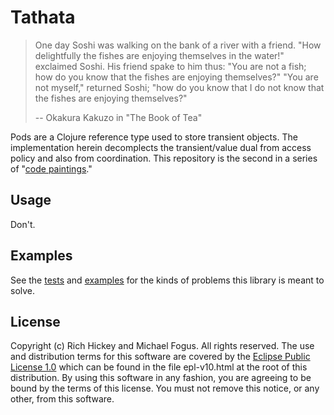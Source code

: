 Tathata
=======

> One day Soshi was walking on the bank of a river with a friend. 
> "How delightfully the fishes are enjoying themselves in the water!"
> exclaimed Soshi. His friend spake to him thus: "You are not a fish;
> how do you know that the fishes are enjoying themselves?" 
> "You are not myself," returned Soshi; "how do you know that I do 
> not know that the fishes are enjoying themselves?"
> 
> -- Okakura Kakuzo in "The Book of Tea"

Pods are a Clojure reference type used to store transient objects.  The implementation herein decomplects the transient/value dual from access policy and also from coordination.  This repository is the second in a series of "[code paintings](http://blog.fogus.me/2015/02/16/code-painting/)."

Usage
-----

Don't.

Examples
--------

See the [tests](https://github.com/fogus/tathata/tree/master/test/tathata/test) and [examples](https://github.com/fogus/tathata/tree/master/examples/) for the kinds of problems this library is meant to solve.

License
-------

Copyright (c) Rich Hickey and Michael Fogus. All rights reserved.
The use and distribution terms for this software are covered by the
[Eclipse Public License 1.0](http://www.eclipse.org/legal/epl-v10.html)
which can be found in the file epl-v10.html at the root of this distribution.
By using this software in any fashion, you are agreeing to be bound by
the terms of this license.
You must not remove this notice, or any other, from this software.

